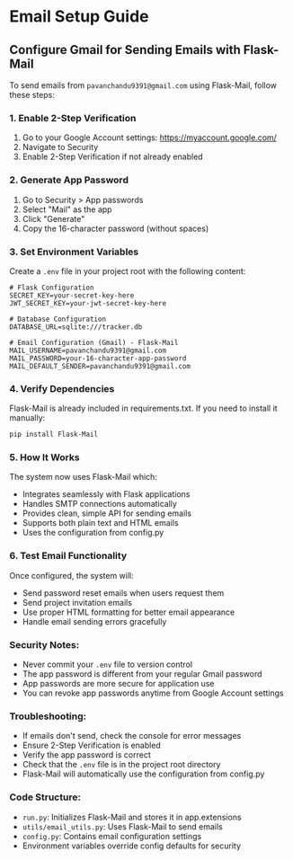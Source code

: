 # Email Setup Guide

## Configure Gmail for Sending Emails with Flask-Mail

To send emails from `pavanchandu9391@gmail.com` using Flask-Mail, follow these steps:

### 1. Enable 2-Step Verification
1. Go to your Google Account settings: https://myaccount.google.com/
2. Navigate to Security
3. Enable 2-Step Verification if not already enabled

### 2. Generate App Password
1. Go to Security > App passwords
2. Select "Mail" as the app
3. Click "Generate"
4. Copy the 16-character password (without spaces)

### 3. Set Environment Variables
Create a `.env` file in your project root with the following content:

```
# Flask Configuration
SECRET_KEY=your-secret-key-here
JWT_SECRET_KEY=your-jwt-secret-key-here

# Database Configuration
DATABASE_URL=sqlite:///tracker.db

# Email Configuration (Gmail) - Flask-Mail
MAIL_USERNAME=pavanchandu9391@gmail.com
MAIL_PASSWORD=your-16-character-app-password
MAIL_DEFAULT_SENDER=pavanchandu9391@gmail.com
```

### 4. Verify Dependencies
Flask-Mail is already included in requirements.txt. If you need to install it manually:

```bash
pip install Flask-Mail
```

### 5. How It Works
The system now uses Flask-Mail which:
- Integrates seamlessly with Flask applications
- Handles SMTP connections automatically
- Provides clean, simple API for sending emails
- Supports both plain text and HTML emails
- Uses the configuration from config.py

### 6. Test Email Functionality
Once configured, the system will:
- Send password reset emails when users request them
- Send project invitation emails
- Use proper HTML formatting for better email appearance
- Handle email sending errors gracefully

### Security Notes:
- Never commit your `.env` file to version control
- The app password is different from your regular Gmail password
- App passwords are more secure for application use
- You can revoke app passwords anytime from Google Account settings

### Troubleshooting:
- If emails don't send, check the console for error messages
- Ensure 2-Step Verification is enabled
- Verify the app password is correct
- Check that the `.env` file is in the project root directory
- Flask-Mail will automatically use the configuration from config.py

### Code Structure:
- `run.py`: Initializes Flask-Mail and stores it in app.extensions
- `utils/email_utils.py`: Uses Flask-Mail to send emails
- `config.py`: Contains email configuration settings
- Environment variables override config defaults for security 